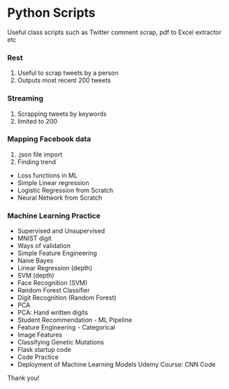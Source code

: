 # Python Scripts
Useful class scripts such as Twitter comment scrap, pdf to Excel extractor etc

### Rest 
1. Useful to scrap tweets by a person 
2. Outputs most recent 200 tweets

### Streaming
1. Scrapping tweets by keywords
2. limited to 200

### Mapping Facebook data
1. .json file import
2. Finding trend

- Loss functions in ML
- Simple Linear regression
- Logistic Regression from Scratch
- Neural Network from Scratch

### Machine Learning Practice

- Supervised and Unsupervised
- MNIST digit
- Ways of validation
- Simple Feature Engineering
- Naive Bayes
- Linear Regression (depth)
- SVM (depth)
- Face Recognition (SVM)
- Random Forest Classifier
- Digit Recognition (Random Forest)
- PCA
- PCA: Hand written digits
- Student Recommendation - ML Pipeline
- Feature Engineering - Categorical
- Image Features 
- Classifying Genetic Mutations
- Flask startup code
- Code Practice
- Deployment of Machine Learning Models Udemy Course: CNN Code

Thank you!
